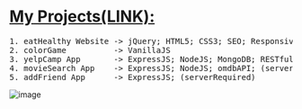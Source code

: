 # [My Projects(LINK):](https://mohibullahkamal.github.io/myProjects/) 

<pre>
1. eatHealthy Website -> jQuery; HTML5; CSS3; SEO; Responsive
2. colorGame          -> VanillaJS
3. yelpCamp App       -> ExpressJS; NodeJS; MongoDB; RESTful; Bootstrap; (serverRequired)
4. movieSearch App    -> ExpressJS; NodeJS; omdbAPI; (serverRequired)
5. addFriend App      -> ExpressJS; (serverRequired)
</pre>
![image](https://user-images.githubusercontent.com/9574723/46881378-9572d500-ce4b-11e8-9a02-00bd595149b7.png)
